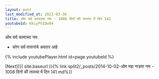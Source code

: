 ```yaml
---
layout: post
last_modified_at: 2021-03-30
title: ओम सर्व कामाच्या नमः - 1008 दिनों की तपस्या में दिन 142
youtubeId: KkiyPnIDw94
---
```

 
 
 ओम सर्व कामाच्या नमः  
 
 -  कोण सर्व वासनांचे अवतार आहे 
 
  
 
  
 
 
 
 
 
 


{% include youtubePlayer.html id=page.youtubeId %}
 
[Next]({{ site.baseurl }}{% link  split2/_posts/2014-10-02-ओम महा नाडया नमः - 1008 दिनों की तपस्या में दिन 141.md%})
 
